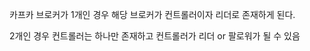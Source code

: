 
카프카 브로커가 1개인 경우
해당 브로커가 컨트롤러이자 리더로 존재하게 된다.

2개인 경우
컨트롤러는 하나만 존재하고 컨트롤러가 리더 or 팔로워가 될 수 있음


##### 